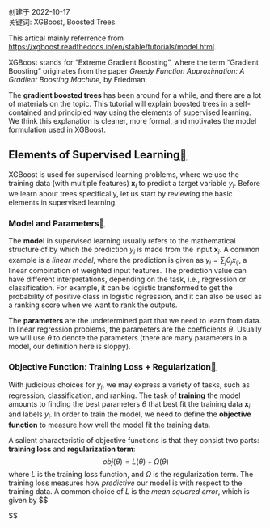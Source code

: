 创建于 2022-10-17<br>
关键词: XGBoost, Boosted Trees.

This artical mainly referrence from https://xgboost.readthedocs.io/en/stable/tutorials/model.html.

XGBoost stands for “Extreme Gradient Boosting”, where the term “Gradient Boosting” originates from the paper *Greedy Function Approximation: A Gradient Boosting Machine*, by Friedman.

The **gradient boosted trees** has been around for a while, and there are a lot of materials on the topic. This tutorial will explain boosted trees in a self-contained and principled way using the elements of supervised learning. We think this explanation is cleaner, more formal, and motivates the model formulation used in XGBoost.

## Elements of Supervised Learning[](https://xgboost.readthedocs.io/en/stable/tutorials/model.html#elements-of-supervised-learning)

XGBoost is used for supervised learning problems, where we use the training data (with multiple features) $\boldsymbol x_i$ to predict a target variable $y_i$. Before we learn about trees specifically, let us start by reviewing the basic elements in supervised learning.

### Model and Parameters[](https://xgboost.readthedocs.io/en/stable/tutorials/model.html#model-and-parameters)

The **model** in supervised learning usually refers to the mathematical structure of by which the prediction $y_i$ is made from the input $\boldsymbol x_i$. A common example is a *linear model*, where the prediction is given as $y_i = \sum_j\theta_jx_{ij}$, a linear combination of weighted input features. The prediction value can have different interpretations, depending on the task, i.e., regression or classification. For example, it can be logistic transformed to get the probability of positive class in logistic regression, and it can also be used as a ranking score when we want to rank the outputs.

The **parameters** are the undetermined part that we need to learn from data. In linear regression problems, the parameters are the coefficients $\theta$. Usually we will use $\theta$ to denote the parameters (there are many parameters in a model, our definition here is sloppy).

### Objective Function: Training Loss + Regularization[](https://xgboost.readthedocs.io/en/stable/tutorials/model.html#objective-function-training-loss-regularization)

With judicious choices for $y_i$, we may express a variety of tasks, such as regression, classification, and ranking. The task of **training** the model amounts to finding the best parameters $\theta$ that best fit the training data $\boldsymbol x_i$ and labels $y_i$. In order to train the model, we need to define the **objective function** to measure how well the model fit the training data.

A salient characteristic of objective functions is that they consist two parts: **training loss** and **regularization term**:
$$
obj\left(\theta\right) = L\left(\theta\right) + \Omega\left(\theta\right)
$$
where $L$ is the training loss function, and $\Omega$ is the regularization term. The training loss measures how *predictive* our model is with respect to the training data. A common choice of $L$ is the *mean squared error*, which is given by
$$

$$
